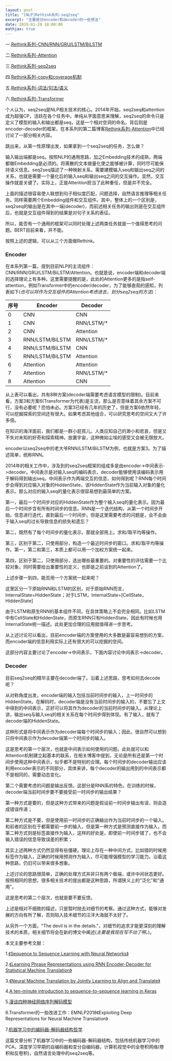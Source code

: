 ```yaml
---
layout: post
title: "[NLP]Rethink系列-seq2seq"
excerpt: "主要是对encoder和decoder的一些想法"
date: 2019-01-28 18:00:00
mathjax: true
---
```


一.[Rethink系列-CNN/RNN/GRU/LSTM/BiLSTM](https://zhpmatrix.github.io/2019/01/27/NLP-rethinking-base-blocks/)

二.[Rethink系列-Attention](https://zhpmatrix.github.io/2019/01/27/NLP-rethinking-attention/)

三.[Rethink系列-seq2seq](https://zhpmatrix.github.io/2019/01/28/NLP-rethingking-seq2seq/)

四.[Rethink系列-copy和coverage机制](https://zhpmatrix.github.io/2019/01/29/NLP-rethinking-copy-and-coverage/)

五.[Rethink系列-词法/句法/语义](https://zhpmatrix.github.io/2019/01/31/NLP-rethinking-basic-techniques/)

六.[Rethink系列-Transformer](https://zhpmatrix.github.io/2019/03/13/NLP-rethinking-Transformer/)

个人认为，seq2seq是NLP相关技术的核心。2014年开始，seq2seq和attention成为超强CP，活跃在各个任务中。单纯从字面意思来理解，seq2seq的命令只是定义了模型的输入和输出都是seq，这是一个相对空洞的命名。背后则是encoder-decoder的框架，在本系列的第二篇博客[Rethink系列-Attention](https://zhpmatrix.github.io/2019/01/27/NLP-rethinking-attention/)中已经讨论了一部分相关内容。

跳出来，从第一性原理出发，如果拿到一个seq2seq的任务，怎么做？

输入输出端都是seq，按照NLP的通用思路，加之Embedding技术的成熟，两端都做Embedding是必须的。将离散的文本做量化使之能够被计算，同时尽可能保持语义信息。seq2seq描述了一种映射关系，需要建模输入seq和输出seq之间的关系，也就是需要一个量化后的输入seq和输出seq之间的交互操作。显然，交互操作就是关键了。实际上，正是Attention担当了此种重任，但是并不完全。

上面的描述很容易使人联想到句子相似度匹配，问题选择，自然语言推理等相关任务。同样需要两个Embedding组件和交互组件。其中，整体上的一个区别是，seq2seq的输出是在其中一端(decoder)，而前述相关任务的输出则是在交互组件后，也就是交互组件得到的结果是对句子关系的表征。

所以，能否有一个通用的框架可以同时处理上述两类任务就是一个值得思考的问题。BERT目前来看，并不能。

按照上述的逻辑，可以从三个方面做Rethink。

### Encoder

在本系列第一篇，提到目前NLP的主流组件：CNN/RNN/GRU/LSTM/BiLSTM/Attention。也就是说，encoder端和decoder端的选择理论上有多种。这里需要提醒的是，此处的Attention更多的是指self-attention，例如Transformer中的encoder/decoder，为了能够直观的感知，列表如下(_也可以将作为交互组件的Attention考虑进去，划分seq2seq的方法_)：

| 序号 | Encoder | Decoder |
| ------ | ------ | ------ |
| 0 | CNN | CNN |
| 1 | CNN | RNN/LSTM/\* |
| 2 | CNN | Attention |
| 3 | RNN/LSTM/BiLSTM | RNN/LSTM/\* |
| 4 | RNN/LSTM/BiLSTM | CNN |
| 5 | RNN/LSTM/BiLSTM | Attention |
| 6 | Attention |  Attention|
| 7 | Attention |  RNN/LSTM/\*|
| 8 | Attention |  CNN|

从上表可以看出，共有8种方案(decoder端需要考虑语言模型的限制)。目前来看，方案3和方案6(Transformer为代表)是主流，那么是否意味着其余方案不可行，没有必要呢？恐怕未必。方案3已经有几年的历史了，但是方案6依然年轻，可以挖掘探索的空间还有很大。如果考虑其他组合，可以研究思考的空间又大了许多倍。

在知识的海洋面前，我们都是一群小屁孩儿。人类应知自己的渺小和悲哀，但是又不失对未知的好奇和探索精神。放置宇宙，这种微如尘埃的感受又会被无限放大。

encoder以seq2seq中的老大爷RNN/LSTM/BiLSTM为例，也就是方案3。为了描述简单，统称RNN。

2014年的相关工作中，涉及到的seq2seq框架的组成多是由encoder->中间表示->decoder。中间表示是对输入seq的编码表示，decoder能够使用该编码表示用于解码得到输出seq。中间表示作为两端交互的信息，如何得到呢？RNN每个时间步会得到对应输入对象的HiddenState，该HiddenState作为当前输入对象的量化表示。那么对应的输入seq的量化表示很容易想到最简单的方案。


第一，最后一个时间步对应的HiddenState作为整个输入seq的量化表示。因为最后一个时间步含有所有时间步的信息。RNN是一个迭代结构，从第一个时间步开始，信息进行迭代，直到最后一个时间步。但是这里需要考虑的问题是，会不会由于输入seq的过长导致信息的损失和遗忘？

第二，既然有了每个时间步的量化表示，那就全部用上。求和/取平均等操作。

第三，区别于第二，只使用部分，构造一个最近时间步的窗口。求和/取平均等操作。第一，第二和第三，本质上都可以用一个加权方案统一起来。

第四，区别于第二，只使用部分，选出哪些最重要的。对重要性的评估需要一个比较对象，同时需要给出重要性的定义，也即是之前谈到的Attention了。

上述步骤一到四，能否用一个方案统一起来呢？

这里区分一下原始RNN和LSTM的区别，对于原始RNN而言，InternalState=HiddenState；对于LSTM，InternalState=\[CellState，HiddenState\]

由于LSTM和原生RNN的基本组件不同，在具体策略上不会完全相同。比如LSTM中有CellState和HiddenState，而原生RNN只有HiddenState，因此有时候也用InternalState统一描述。此处更加合理的应用就值得进一步思考。

从上述讨论可以看出，目前encoder端的方案使用的大多数是最容易想到的方案，而encoder端的信息利用实际上还有很大的可以挖掘的空间。

这部分内容主要讨论了encoder->中间表示，下面内容讨论中间表示->decoder。

### Decoder

目前seq2seq的精华主要在decoder端了。沿着上述思路，思考如何去decode呢？

从对称角度出发，encoder端的输入包括当前时间步的输入，上一时间步的HiddenState。在解码时，decoder端是没有当前时间步的输入的，不要忘了上文中得到的中间表示，正好可以将其作为decoder的当前时间步的输入。从理论上讲，输出seq与输入seq的相关关系在每个时间步得到体现。有了输入，就有了decoder端的HiddenState。

这种形式是将中间表示作为decoder端每个时间步的输入；因此，很自然可以想到只将中间表示作为decoder端第一个时间步的输入。

这是思考的第一个层次，也就是中间表示如何使用的问题。此处就可以和Attention机制建立起基本的联系，在相关博客中提到，无论是所有还是第一个时间步使用这种中间表示，似乎都不是特别的合理。每个时间步的decoder输出应该利用encoder表示的不同部分，具体来讲，每个decoder的输出用到的中间表示都不是相同的，需要动态变化。

第二个需要考虑的问题是输出反馈。这部分是RNN系的特色。在训练的时候，decoder端当前时间步要不要接受前一时间步的输出结果？

第一种方式是要的，但是这种方式带来的问题是假设前一时间步输出有误，则会造成错误传递；

第二种方式是不要，但是使用前一时间步的正确输出作为当前时间步的一个输入。和前者的区别在于都需要前一步的输入，但是第一种方式是预测直接作为输入，而第二种方式则是标签直接作为输入，这样的好处是，即使前一时间步错了，也不会输入错误的信息导致误差的积累；

其实上述两种方式仍然显得有些僵硬。理论上存在一种中间方式，比如错的时候用标签作为输入，正确的时候用预测作为输入，尽可能增强模型的学习能力。沿着这种思路，仍旧可以带来很多想象。

上述讨论的思路很简单，正确的处理方式并非只有两个极端，或许中间状态更好。按照相同的思想，很多相关技术的提出都是这种思路，所谓狭义上的"泛化"和"通用"。

这是思考的第二个层次，也就是要不要反馈。

上述是相对不细致的描述，只是暂时抛去对细节的考察。通过这种方式，能够对发展的方向有所了解，否则陷入技术细节的汪洋大海就不太好了。

从另外一个方面，"The devil is in the details."，对细节的追求才能更深刻的理解技术的本质，相关细节将会在新的博文中阐述(_主要是我现在写不动了啊。_)。


本文主要参考文献：

1.[《Sequence to Sequence Learning with Neural Networks》](https://arxiv.org/abs/1409.3215)

2.[《Learning Phrase Representations using RNN Encoder-Decoder for Statistical Machine Translation》](https://arxiv.org/abs/1406.1078)

3.[《Neural Machine Translation by Jointly Learning to Align and Translate》](https://arxiv.org/abs/1409.0473)

4.[A ten-minute introduction to sequence-to-sequence learning in Keras](https://blog.keras.io/a-ten-minute-introduction-to-sequence-to-sequence-learning-in-keras.html)

5.[漫谈四种神经网络序列解码模型](http://jacoxu.com/encoder_decoder/)

6.Transformer的一些改进工作：EMNLP2018《Exploiting Deep Representations for Neural Machine Translation》

7.[机器学习中的编码器-解码器结构哲学](https://mp.weixin.qq.com/s?__biz=MzIzNjc0MTMwMA==&mid=2247487935&idx=1&sn=e1c372bb09b5027fc89b5af25d264f70&chksm=e8d26664dfa5ef72dcf092a712c6fbf5346a50c9c53c5d08213fd92ba0ee5b987469b45ce189&mpshare=1&scene=23&srcid=%23rd)

这篇文章分析了机器学习中的一些编码器-解码器结构，包括传统机器学习中的PCA，深度学习早期的自编码器和变分自编码器，计算机视觉中的全卷积网络(卷积和反卷积)，自然语言处理中的seq2seq等。
















